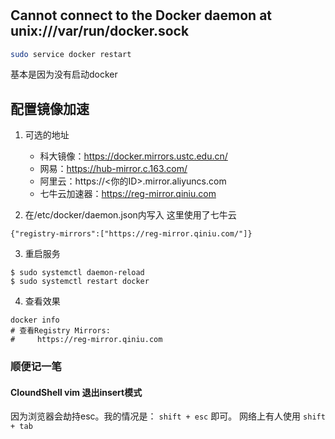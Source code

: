 #
## Cannot connect to the Docker daemon at unix:///var/run/docker.sock
```bash
sudo service docker restart
```
基本是因为没有启动docker
## 配置镜像加速
1. 可选的地址
    - 科大镜像：https://docker.mirrors.ustc.edu.cn/
    - 网易：https://hub-mirror.c.163.com/
    - 阿里云：https://<你的ID>.mirror.aliyuncs.com
    - 七牛云加速器：https://reg-mirror.qiniu.com

2.  在/etc/docker/daemon.json内写入
这里使用了七牛云
```
{"registry-mirrors":["https://reg-mirror.qiniu.com/"]}
```

3. 重启服务
```
$ sudo systemctl daemon-reload
$ sudo systemctl restart docker
```

4. 查看效果
```
docker info
# 查看Registry Mirrors:
#     https://reg-mirror.qiniu.com
```

### 顺便记一笔
#### CloundShell vim 退出insert模式
因为浏览器会劫持esc。我的情况是：
`shift + esc` 即可。
网络上有人使用 `shift + tab`